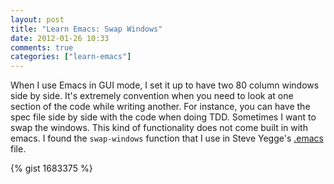 ```yaml
---
layout: post
title: "Learn Emacs: Swap Windows"
date: 2012-01-26 10:33
comments: true
categories: ["learn-emacs"]
---
```


When I use Emacs in GUI mode, I set it up to have two 80 column
windows side by side.  It's extremely convention when you need to look
at one section of the code while writing another.  For instance, you
can have the spec file side by side with the code when doing TDD.
Sometimes I want to swap the windows.  This kind of functionality does
not come built in with emacs.  I found the `swap-windows` function
that I use in Steve Yegge's
[.emacs](https://sites.google.com/site/steveyegge2/my-dot-emacs-file)
file.

{% gist 1683375 %}


